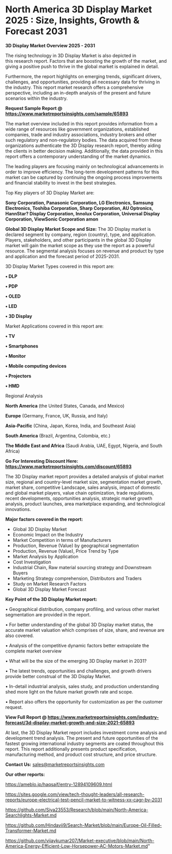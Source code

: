 # North America 3D Display Market 2025 : Size, Insights, Growth & Forecast 2031

<Strong> 3D Display Market Overview 2025 - 2031</strong>

The rising technology in 3D Display Market is also depicted in this research report. Factors that are boosting the growth of the market, and giving a positive push to thrive in the global market is explained in detail.

Furthermore, the report highlights on emerging trends, significant drivers, challenges, and opportunities, providing all necessary data for thriving in the industry. This report market research offers a comprehensive perspective, including an in-depth analysis of the present and future scenarios within the industry.

<strong>Request Sample Report @ <a href=https://www.marketreportsinsights.com/sample/65893>https://www.marketreportsinsights.com/sample/65893</a></strong>

The market overview included in this report provides information from a wide range of resources like government organizations, established companies, trade and industry associations, industry brokers and other such regulatory and non-regulatory bodies. The data acquired from these organizations authenticate the 3D Display research report, thereby aiding the clients in better decision making. Additionally, the data provided in this report offers a contemporary understanding of the market dynamics.

The leading players are focusing mainly on technological advancements in order to improve efficiency. The long-term development patterns for this market can be captured by continuing the ongoing process improvements and financial stability to invest in the best strategies.

Top Key players of 3D Display Market are:

<strong>Sony Corporation, Panasonic Corporation, LG Electronics, Samsung Electronics, Toshiba Corporation, Sharp Corporation, AU Optronics, HannStar? Display Corporation, Innolux Corporation, Universal Display Corporation, ViewSonic Corporation amon</strong>

<strong><b>Global 3D Display Market Scope and Size:</b></strong>
The 3D Display market is declared segment by company, region (country), type, and application. Players, stakeholders, and other participants in the global 3D Display market will gain the market scope as they use the report as a powerful resource. The segmental analysis focuses on revenue and product by type and application and the forecast period of 2025-2031.

3D Display Market Types covered in this report are:

<strong>• DLP

• PDP

• OLED

• LED

• 3D Display</strong>

Market Applications covered in this report are:

<strong>• TV

• Smartphones

• Monitor

• Mobile computing devices

• Projectors

• HMD</strong> 

Regional Analysis

<strong>North America</strong> (the United States, Canada, and Mexico)

<strong>Europe</strong> (Germany, France, UK, Russia, and Italy)

<strong>Asia-Pacific</strong> (China, Japan, Korea, India, and Southeast Asia)

<strong>South America</strong> (Brazil, Argentina, Colombia, etc.)

<strong>The Middle East and Africa</strong> (Saudi Arabia, UAE, Egypt, Nigeria, and South Africa)

<strong>Go For Interesting Discount Here: <a href=https://www.marketreportsinsights.com/discount/65893>https://www.marketreportsinsights.com/discount/65893</a></strong>

The 3D Display market report provides a detailed analysis of global market size, regional and country-level market size, segmentation market growth, market share, competitive Landscape, sales analysis, impact of domestic and global market players, value chain optimization, trade regulations, recent developments, opportunities analysis, strategic market growth analysis, product launches, area marketplace expanding, and technological innovations.

<strong><b>Major factors covered in the report:</b></strong>
<ul>
  <li>Global 3D Display Market </li>
  <li>Economic Impact on the Industry</li>
  <li>Market Competition in terms of Manufacturers</li>
  <li>Production, Revenue (Value) by geographical segmentation</li>
  <li>Production, Revenue (Value), Price Trend by Type</li>
  <li>Market Analysis by Application</li>
  <li>Cost Investigation</li>
  <li>Industrial Chain, Raw material sourcing strategy and Downstream Buyers</li>
  <li>Marketing Strategy comprehension, Distributors and Traders</li>
  <li>Study on Market Research Factors</li>
  <li>Global 3D Display Market Forecast</li>
</ul>

<strong><b>Key Point of the 3D Display Market report:</b></strong>

• Geographical distribution, company profiling, and various other market segmentation are provided in the report.

• For better understanding of the global 3D Display market status, the accurate market valuation which comprises of size, share, and revenue are also covered.

• Analysis of the competitive dynamic factors better extrapolate the complete market overview

• What will be the size of the emerging 3D Display market in 2031?

• The latest trends, opportunities and challenges, and growth drivers provide better construal of the 3D Display Market.

• In-detail industrial analysis, sales study, and production understanding shed more light on the future market growth rate and scope.

• Report also offers the opportunity for customization as per the customer request.

<strong><b>View Full Report @ <a href=https://www.marketreportsinsights.com/industry-forecast/3d-display-market-growth-and-size-2021-65893>https://www.marketreportsinsights.com/industry-forecast/3d-display-market-growth-and-size-2021-65893</a></b></strong>


At last, the 3D Display Market report includes investment come analysis and development trend analysis. The present and future opportunities of the fastest growing international industry segments are coated throughout this report. This report additionally presents product specification, manufacturing method, and product cost structure, and price structure.

<strong>Contact Us:</strong>
sales@marketreportsinsights.com

<strong>Our other reports:</strong>

<a href=https://ameblo.jp/haqsaif/entry-12894109609.html>https://ameblo.jp/haqsaif/entry-12894109609.html</a>

<a href=https://sites.google.com/view/tech-thought-leaders/all-research-reports/europe-electrical-test-pencil-market-to-witness-xx-cagr-by-2031>https://sites.google.com/view/tech-thought-leaders/all-research-reports/europe-electrical-test-pencil-market-to-witness-xx-cagr-by-2031</a>

<a href=https://github.com/Siya23553/Research/blob/main/North-America-Searchlights-Market.md>https://github.com/Siya23553/Research/blob/main/North-America-Searchlights-Market.md</a>

<a href=https://github.com/Hindavii9/Search-Market/blob/main/Europe-Oil-Filled-Transformer-Market.md>https://github.com/Hindavii9/Search-Market/blob/main/Europe-Oil-Filled-Transformer-Market.md</a>

<a href=https://github.com/vijaykumar207/Market-executive/blob/main/North-America-Energy-Efficient-Low-Horsepower-AC-Motors-Market.md>https://github.com/vijaykumar207/Market-executive/blob/main/North-America-Energy-Efficient-Low-Horsepower-AC-Motors-Market.md</a>"
